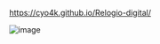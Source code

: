 https://cyo4k.github.io/Relogio-digital/


![image](https://github.com/user-attachments/assets/78fd77d1-aef5-4062-aaf8-cb7d411dced7)
